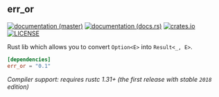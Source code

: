 ## err_or

[![documentation (master)](https://img.shields.io/badge/docs-master-brightgreen)](https://err_or.netlify.com/err_or)
[![documentation (docs.rs)](https://docs.rs/err_or/badge.svg)](https://docs.rs/err_or)
[![crates.io](https://img.shields.io/crates/v/err_or.svg)](https://crates.io/crates/err_or)
[![LICENSE](https://img.shields.io/badge/license-WTFPL-blueviolet.svg)](LICENSE)

Rust lib which allows you to convert `Option<E>` into `Result<_, E>`.

```toml
[dependencies]
err_or = "0.1"
```

_Compiler support: requires rustc 1.31+ (the first release with stable `2018` edition)_   

